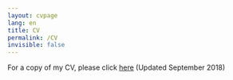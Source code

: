 ```yaml
---
layout: cvpage
lang: en
title: CV
permalink: /CV
invisible: false
---
```


For a copy of my CV, please click [here](/assets/HARTNETT_CV_September2018.pdf) (Updated September 2018)
